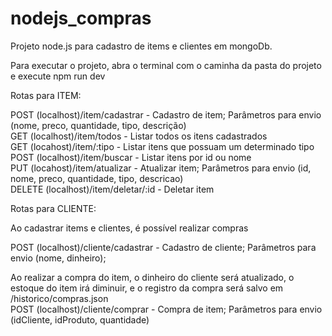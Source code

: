 # nodejs_compras

Projeto node.js para cadastro de items e clientes em mongoDb. </br>

Para executar o projeto, abra o terminal com o caminha da pasta do projeto e execute npm run dev </br>

Rotas para ITEM:

POST (localhost)/item/cadastrar - Cadastro de item; Parâmetros para envio (nome, preco, quantidade, tipo, descrição)</br>
GET (localhost)/item/todos - Listar todos os itens cadastrados</br>
GET (locahost)/item/:tipo - Listar itens que possuam um determinado tipo</br>
POST (localhost)/item/buscar - Listar itens por id ou nome</br>
PUT (locahost)/item/atualizar - Atualizar item; Parâmetros para envio (id, nome, preco, quantidade, tipo, descricao)</br>
DELETE (localhost)/item/deletar/:id - Deletar item</br>

Rotas para CLIENTE:</br>

Ao cadastrar items e clientes, é possível realizar compras </br>

POST (localhost)/cliente/cadastrar - Cadastro de cliente; Parâmetros para envio (nome, dinheiro);</br>

Ao realizar a compra do item, o dinheiro do cliente será atualizado, o estoque do item irá diminuir, e o registro da compra será salvo em /historico/compras.json</br>
POST (localhost)/cliente/comprar - Compra de item; Parâmetros para envio (idCliente, idProduto, quantidade)</br>

